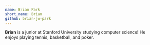 ```yaml
---
name: Brian Park
short_name: Brian 
github: brian-jw-park
---
```


**Brian** is a junior at Stanford University studying computer science! He enjoys playing tennis, basketball, and poker.  
